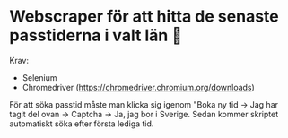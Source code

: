 # Webscraper för att hitta de senaste passtiderna i valt län :cop:
Krav:
* Selenium
* Chromedriver (https://chromedriver.chromium.org/downloads)

För att söka passtid måste man klicka sig igenom "Boka ny tid -> Jag har tagit del ovan -> Captcha -> Ja, jag bor i Sverige. Sedan kommer skriptet automatiskt söka efter första lediga tid.
